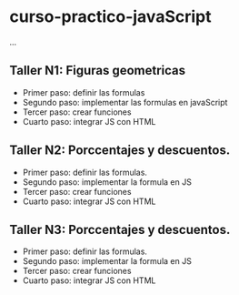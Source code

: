 # curso-practico-javaScript

...

## Taller N1: Figuras geometricas

- Primer paso: definir las formulas
- Segundo paso: implementar las formulas en javaScript
- Tercer paso: crear funciones
- Cuarto paso: integrar JS con HTML


## Taller N2: Porccentajes y descuentos.

- Primer paso: definir las formulas.
- Segundo paso: implementar la formula en JS
- Tercer paso: crear funciones
- Cuarto paso: integrar JS con HTML

## Taller N3: Porccentajes y descuentos.

- Primer paso: definir las formulas.
- Segundo paso: implementar la formula en JS
- Tercer paso: crear funciones
- Cuarto paso: integrar JS con HTML

